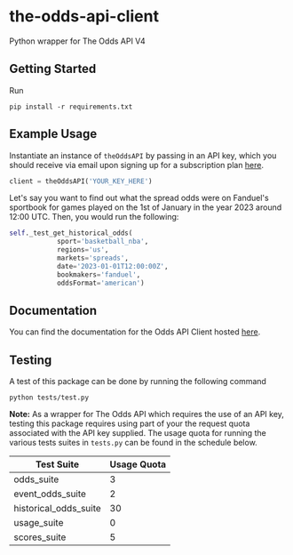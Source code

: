 # the-odds-api-client
Python wrapper for The Odds API V4

## Getting Started

Run

```
pip install -r requirements.txt
```

## Example Usage

Instantiate an instance of `theOddsAPI` by passing in an API key, which you 
should receive via email upon signing up for a subscription plan [here](!https://the-odds-api.com/).

```python
client = theOddsAPI('YOUR_KEY_HERE')
```

Let's say you want to find out what the spread odds were on Fanduel's sportbook for games played on the 1st of January in the year 2023 around 12:00 UTC. Then, you would run the following:

```python
self._test_get_historical_odds(
            sport='basketball_nba',
            regions='us',
            markets='spreads',
            date='2023-01-01T12:00:00Z',
            bookmakers='fanduel',
            oddsFormat='american')
```


## Documentation

You can find the documentation for the Odds API Client hosted [here](!https://midpricedog.github.io/the-odds-api-client/#header-classes).

## Testing

A test of this package can be done by running the following command

```
python tests/test.py
```

<b>Note:</b> As a wrapper for The Odds API which requires the use of an API key,
testing this package requires using part of your the request quota associated
with the API key supplied. The usage quota for running the various tests suites
in `tests.py` can be found in the schedule below. 

| Test Suite | Usage Quota |
| -------- | -------- |
| odds_suite | 3 |
| event_odds_suite | 2 |
| historical_odds_suite |  30 |
| usage_suite | 0 |
| scores_suite | 5 |
